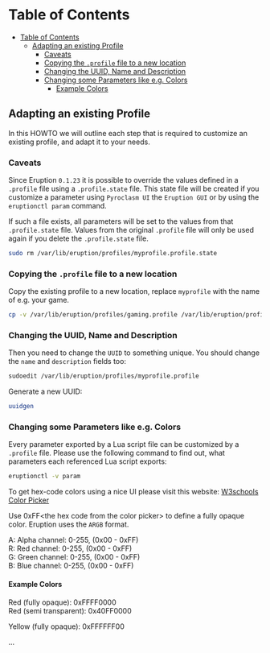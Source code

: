 # Table of Contents

- [Table of Contents](#table-of-contents)
  - [Adapting an existing Profile](#adapting-an-existing-profile)
    - [Caveats](#caveats)
    - [Copying the `.profile` file to a new location](#copying-the-profile-file-to-a-new-location)
    - [Changing the UUID, Name and Description](#changing-the-uuid-name-and-description)
    - [Changing some Parameters like e.g. Colors](#changing-some-parameters-like-eg-colors)
      - [Example Colors](#example-colors)

## Adapting an existing Profile

In this HOWTO we will outline each step that is required to customize an existing profile, and adapt it to your needs.

### Caveats

Since Eruption `0.1.23` it is possible to override the values defined in a `.profile` file using a `.profile.state` file.
This state file will be created if you customize a parameter using `Pyroclasm UI` the `Eruption GUI` or by using the `eruptionctl param` command.

If such a file exists, all parameters will be set to the values from that `.profile.state` file. Values from the original
`.profile` file will only be used again if you delete the `.profile.state` file.

```sh
sudo rm /var/lib/eruption/profiles/myprofile.profile.state
```

### Copying the `.profile` file to a new location

Copy the existing profile to a new location, replace `myprofile` with the name of e.g. your game.

```sh
cp -v /var/lib/eruption/profiles/gaming.profile /var/lib/eruption/profiles/myprofile.profile
```

### Changing the UUID, Name and Description

Then you need to change the `UUID` to something unique. You should change the `name` and `description` fields too:

```sh
sudoedit /var/lib/eruption/profiles/myprofile.profile
```

Generate a new UUID:

```sh
uuidgen
```

### Changing some Parameters like e.g. Colors

Every parameter exported by a Lua script file can be customized by a `.profile` file. Please use the following
command to find out, what parameters each referenced Lua script exports:

```sh
eruptionctl -v param
```

To get hex-code colors using a nice UI please visit this website:
[W3schools Color Picker](https://www.w3schools.com/colors/colors_picker.asp)

Use 0xFF\<the hex code from the color picker\> to define a fully opaque color. Eruption uses the `ARGB` format.

A: Alpha channel: 0-255, (0x00 - 0xFF)\
R: Red channel: 0-255, (0x00 - 0xFF)\
G: Green channel: 0-255, (0x00 - 0xFF)\
B: Blue channel: 0-255, (0x00 - 0xFF)

#### Example Colors

Red (fully opaque): 0xFFFF0000\
Red (semi transparent): 0x40FF0000

Yellow (fully opaque): 0xFFFFFF00

...
